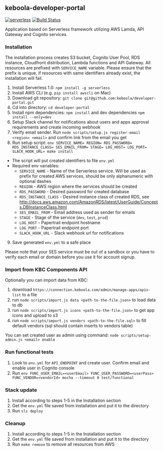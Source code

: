 ## keboola-developer-portal

[![serverless](http://public.serverless.com/badges/v3.svg)](http://www.serverless.com)
[![Build Status](https://travis-ci.org/keboola/developer-portal.svg?branch=master)](https://travis-ci.org/keboola/developer-portal)

Application based on Serverless framework utilizing AWS Lamda, API Gateway and Cognito services.



### Installation

The installation process creates S3 bucket, Cognito User Pool, RDS instance,
Cloudfront distribution, Lambda functions and API Gateway. All resources are
prefixed with `SERVICE_NAME` variable. Please ensure that the prefix is unique,
if resources with same identifiers already exist, the installation will fail.

1. Install Serverless 1.0: `npm install -g serverless`
2. Install AWS CLI (e.g. `pip install awscli` on Mac)
3. Download git repository: `git clone git@github.com:keboola/developer-portal.git`
4. Cd into directory: `cd developer-portal`
5. Install npm dependencies: `npm install` and dev dependencies `npm install --only=dev`
6. Setup Slack channel for notifications about users and apps approval requirements and create incoming webhook
7. Verify email sender. Run `node scripts/setup.js register-email <region> <email>` and confirm link from the email you get
8. Run setup script: `env SERVICE_NAME= REGION= RDS_PASSWORD= RDS_INSTANCE_CLASS= SES_EMAIL_FROM= STAGE= LOG_HOST= LOG_PORT= SLACK_HOOK_URL= make install`
  - The script will put created identifiers to file `env.yml`
  - Required env variables:
    - `SERVICE_NAME` - Name of the Serverless service. Will be used as prefix for created AWS services, should be only alphanumeric with optional dashes
    - `REGION` - AWS region where the services should be created
    - `RDS_PASSWORD` - Desired password for created database
    - `RDS_INSTANCE_CLASS` - Desired instance class of created RDS, see http://docs.aws.amazon.com/AmazonRDS/latest/UserGuide/Concepts.DBInstanceClass.html
    - `SES_EMAIL_FROM` - Email address used as sender for emails
    - `STAGE` - Stage of the service (`dev`, `test`, `prod`)
    - `LOG_HOST` - Papertrail endpoint hostname
    - `LOG_PORT` - Papertrail endpoint port
    - `SLACK_HOOK_URL` - Slack webhook url for notifications
9. Save generated `env.yml` to a safe place

Please note that your SES service must be out of a sandbox or you have to verify
each email or domain before you use it for account signup.

### Import from KBC Components API

Optionally you can import data from KBC:

1. download `https://connection.keboola.com/admin/manage-apps/apis-list` to a file
2. run `node scripts/import.js data <path-to-the-file.json>` to load data to db
3. run `node scripts/import.js icons <path-to-the-file.json>` to get app icons and upload to s3
4. run `node scripts/import.js vendors <path-to-the-file.sql>` to fill default vendors (sql should contain inserts to vendors table)

You can set created user as admin using command: `node scripts/setup-admin.js <email> enable`


### Run functional tests

1. Look to `env.yml` for `API_ENDPOINT` and create user. Confirm email and enable user in Cognito console
2. Run `env FUNC_USER_EMAIL=<userEmail> FUNC_USER_PASSWORD=<userPass> FUNC_VENDOR=<vendorId> mocha --timeout 0 test/functional`


### Stack update

1. Install according to steps 1-5 in the Installation section
2. Get the `env.yml` file saved from installation and put it to the directory
3. Run `sls deploy`

### Cleanup

1. Install according to steps 1-5 in the Installation section
2. Get the `env.yml` file saved from installation and put it to the directory
3. Run `make remove` to remove all resources from AWS
